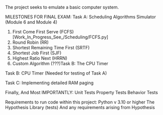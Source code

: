 The project seeks to emulate a basic computer system.

MILESTONES FOR FINAL EXAM:
Task A: Scheduling Algorithms Simulator (Module 6 and Module 4)
1. First Come First Serve (FCFS) [Work_In_Progress_See_/Scheduling/FCFS.py]
2. Round Robin (RR)
3. Shortest Remaining Time First (SRTF)
4. Shortest Job First (SJF)
5. Highest Ratio Next (HRRN)
6. Custom Algorithm (???)Task B: The CPU Timer

Task B: CPU Timer (Needed for testing of Task A)
 
Task C: Implementing detailed RAM paging
 
Finally, And Most IMPORTANTLY:
Unit Tests
Property Tests
Behavior Tests

Requirements to run code within this project:
Python v 3.10 or higher
The Hypothesis Library (tests)
And any requirements arising from Hypothesis
